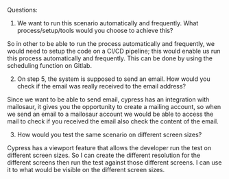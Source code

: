 Questions:

1. We want to run this scenario automatically and frequently. What process/setup/tools would you choose to achieve this?

So in other to be able to run the process automatically and frequently, we would need to setup the code on a CI/CD pipeline; this would enable us run this process automatically and frequently. This can be done by using  the scheduling function on Gitlab.


2. On step 5, the system is supposed to send an email. How would you check if the email was really received to the email address?
    
Since we want to be able to send email, cypress has an integration with mailosaur, it gives you the opportunity to create a mailing account, so when we send an email to a mailosaur account we would be able to access the mail to check if you received the email also check the content of the email.


3. How would you test the same scenario on different screen sizes?

Cypress has a viewport feature that allows the developer run the test on different screen sizes. So I can create the different resolution for the different screens then run the test against those different screens. I can use it to what would be visible on the different screen sizes.
